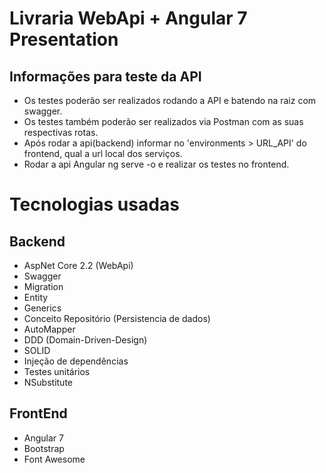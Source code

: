 # Livraria WebApi + Angular 7 Presentation

## Informações para teste da API

* Os testes poderão ser realizados rodando a API e batendo na raiz com swagger.
* Os testes também poderão ser realizados via Postman com as suas respectivas rotas.
* Após rodar a api(backend) informar no 'environments > URL_API' do frontend, qual a url local dos serviços.
* Rodar a api Angular ng serve -o e realizar os testes no frontend.

# Tecnologias usadas

## Backend

* AspNet Core 2.2 (WebApi)
* Swagger
* Migration
* Entity 
* Generics
* Conceito Repositório (Persistencia de dados)
* AutoMapper
* DDD (Domain-Driven-Design)
* SOLID
* Injeção de dependências
* Testes unitários
* NSubstitute

## FrontEnd

* Angular 7
* Bootstrap
* Font Awesome